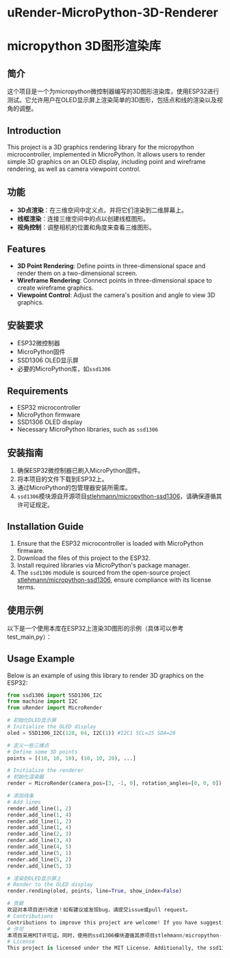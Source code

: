# uRender-MicroPython-3D-Renderer
# micropython 3D图形渲染库


## 简介
这个项目是一个为micropython微控制器编写的3D图形渲染库，使用ESP32进行测试。它允许用户在OLED显示屏上渲染简单的3D图形，包括点和线的渲染以及视角的调整。
## Introduction
This project is a 3D graphics rendering library for the micropython microcontroller, implemented in MicroPython. It allows users to render simple 3D graphics on an OLED display, including point and wireframe rendering, as well as camera viewpoint control.

## 功能
- **3D点渲染**：在三维空间中定义点，并将它们渲染到二维屏幕上。
- **线框渲染**：连接三维空间中的点以创建线框图形。
- **视角控制**：调整相机的位置和角度来查看三维图形。
## Features
- **3D Point Rendering**: Define points in three-dimensional space and render them on a two-dimensional screen.
- **Wireframe Rendering**: Connect points in three-dimensional space to create wireframe graphics.
- **Viewpoint Control**: Adjust the camera's position and angle to view 3D graphics.

## 安装要求
- ESP32微控制器
- MicroPython固件
- SSD1306 OLED显示屏
- 必要的MicroPython库，如`ssd1306`
## Requirements
- ESP32 microcontroller
- MicroPython firmware
- SSD1306 OLED display
- Necessary MicroPython libraries, such as `ssd1306`

## 安装指南
1. 确保ESP32微控制器已刷入MicroPython固件。
2. 将本项目的文件下载到ESP32上。
3. 通过MicroPython的包管理器安装所需库。
4. `ssd1306`模块源自开源项目[stlehmann/micropython-ssd1306](https://github.com/stlehmann/micropython-ssd1306/blob/master/ssd1306.py)，请确保遵循其许可证规定。
## Installation Guide
1. Ensure that the ESP32 microcontroller is loaded with MicroPython firmware.
2. Download the files of this project to the ESP32.
3. Install required libraries via MicroPython's package manager.
4. The `ssd1306` module is sourced from the open-source project [stlehmann/micropython-ssd1306](https://github.com/stlehmann/micropython-ssd1306/blob/master/ssd1306.py), ensure compliance with its license terms.

## 使用示例
以下是一个使用本库在ESP32上渲染3D图形的示例（具体可以参考test_main,py）：
## Usage Example
Below is an example of using this library to render 3D graphics on the ESP32:

```python
from ssd1306 import SSD1306_I2C
from machine import I2C
from uRender import MicroRender

# 初始化OLED显示屏
# Initialize the OLED display
oled = SSD1306_I2C(128, 64, I2C(1)) #I2C1 SCL=25 SDA=26

# 定义一些三维点
# Define some 3D points
points = [(10, 10, 10), (10, 10, 20), ...]

# Initialize the renderer
# 初始化渲染器
render = MicroRender(camera_pos=[3, -1, 0], rotation_angles=[0, 0, 0])

# 添加线条
# Add lines
render.add_line(1, 2)
render.add_line(1, 4)
render.add_line(1, 2)
render.add_line(1, 4)
render.add_line(2, 3)
render.add_line(3, 4)
render.add_line(4, 5)
render.add_line(5, 1)
render.add_line(5, 2)
render.add_line(5, 3)

# 渲染到OLED显示屏上
# Render to the OLED display
render.rending(oled, points, line=True, show_index=False)

# 贡献
欢迎对本项目进行改进！如有建议或发现bug，请提交issue或pull request。
# Contributions
Contributions to improve this project are welcome! If you have suggestions or find bugs, please submit an issue or pull request.
# 许可
本项目采用MIT许可证。同时，使用的ssd1306模块遵循其原项目stlehmann/micropython-ssd1306的许可规定。
# License
This project is licensed under the MIT License. Additionally, the ssd1306 module used adheres to the licensing terms of its original project stlehmann/micropython-ssd1306.
